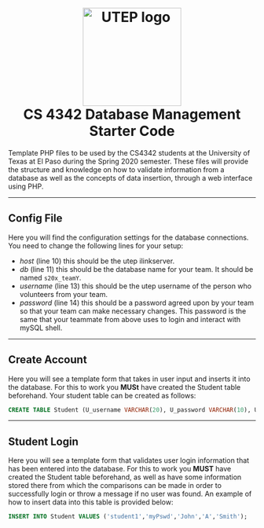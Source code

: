 <h1 align="center">
  <br>
  <img src="https://www.utep.edu/Images/utep%20logo.png" alt="UTEP logo" width="200">
  <br>
  CS 4342 Database Management Starter Code
  <br>
</h1>

Template PHP files to be used by the CS4342 students at the University of Texas at El Paso during the Spring 2020 semester. These files will provide the structure and knowledge on how to validate information from a database as well as the concepts of data insertion, through a web interface using PHP.

---
## Config File
Here you will find the configuration settings for the database connections. You need to change the following lines for your setup:
- *host* (line 10) this should be the utep ilinkserver. 
- *db* (line 11) this should be the database name for your team. It should be named `s20x_teamY`.
- *username* (line 13) this should be the utep username of the person who volunteers from your team.
- *password* (line 14) this should be a password agreed upon by your team so that your team can make necessary changes. This password is the same that your teammate from above uses to login and interact with mySQL shell.

---
## Create Account
Here you will see a template form that takes in user input and inserts it into the database. For this to work you **MUSt** have created the Student table beforehand. Your student table can be created as follows:

```SQL
CREATE TABLE Student (U_username VARCHAR(20), U_password VARCHAR(10), U_first VARCHAR (20), U_middle VARCHAR(20), U_last VARCHAR(20));
```
---
## Student Login
Here you will see a template form that validates user login information that has been entered into the database. For this to work you **MUST** have created the Student table beforehand, as well as have some information stored there from which the 
comparisons can be made in order to successfully login or throw a message if no user was found. An example of how to insert data into this table is provided below:

```SQL
INSERT INTO Student VALUES ('student1','myPswd','John','A','Smith');
```
